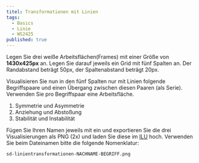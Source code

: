 ```yaml
---
titel: Transformationen mit Linien
tags: 
  - Basics
  - Linie
  - WS2425
published: true
---
```


Legen Sie drei weiße Arbeitsflächen(Frames) mit einer Größe von **1430x425px** an. Legen Sie darauf jeweils ein Grid mit fünf Spalten an. Der Randabstand beträgt 50px, der Spaltenabstand beträgt 20px. 

Visualisieren Sie nun in den fünf Spalten nur mit Linien folgende Begriffspaare und einen Übergang zwischen diesen Paaren (als Serie). Verwenden Sie pro Begriffspaar eine Arbeitsfläche. 

1. Symmetrie und Asymmetrie
2. Anziehung und Abstoßung
3. Stabilität und Instabilität

Fügen Sie Ihren Namen jeweils mit ein und exportieren Sie die drei Visualisierungen als PNG (2x) und laden Sie diese im [ILU](https://ilu.th-koeln.de/ilias.php?baseClass=ilexercisehandlergui&cmdNode=cw:nq&cmdClass=ilObjExerciseGUI&cmd=showOverview&ref_id=679318&mode=ongoing&from_overview=1) hoch. Verwenden Sie beim Dateinamen bitte die folgende Nomenklatur:

```sd-linientransformationen-NACHNAME-BEGRIFF.png```
